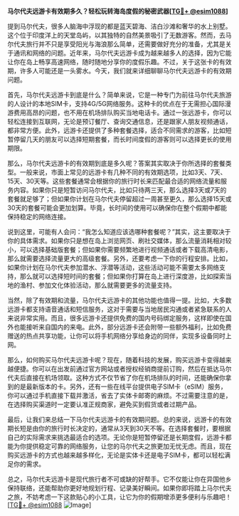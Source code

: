 **马尔代夫远游卡有效期多久？轻松玩转海岛度假的秘密武器[[TG💪+ @esim1088](https://t.me/s/esim1088)]**

提到马尔代夫，很多人脑海中浮现的都是蓝天碧海、洁白沙滩和奢华的水上别墅。这个位于印度洋上的天堂岛屿，以其独特的自然美景吸引了无数游客。然而，去马尔代夫旅行并不只是享受阳光与海浪那么简单，还需要做好充分的准备，尤其是关于通讯和网络的问题。近年来，马尔代夫远游卡成为越来越多人的选择，因为它能让你在岛上畅享高速网络，随时随地分享你的度假乐趣。不过，关于这张卡的有效期，许多人可能还是一头雾水。今天，我们就来详细聊聊马尔代夫远游卡的有效期问题。

首先，马尔代夫远游卡到底是什么？简单来说，它是一种专门为前往马尔代夫旅游的人设计的本地SIM卡，支持4G/5G网络服务。这种卡的优点在于无需担心国际漫游费用高昂的问题，也不用在机场排队购买当地电话卡。通过一张远游卡，你可以轻松连接到互联网，无论是预订餐厅、查询交通信息，还是跟家人朋友视频通话，都非常方便。此外，远游卡还提供了多种套餐选择，适合不同需求的游客，比如短暂停留几天的朋友可以选择短期套餐，而长时间度假的游客则可以选择更长的使用期限。

那么，马尔代夫远游卡的有效期到底是多久呢？答案其实取决于你所选择的套餐类型。一般来说，市面上常见的远游卡有几种不同的有效期选项，比如3天、7天、15天、30天等。这些套餐通常会根据你的旅行时长来匹配最合适的网络流量和服务内容。如果你只是短暂访问马尔代夫，比如只待两三天，那么选择3天或7天的套餐就足够了；但如果你计划在马尔代夫停留超过一周甚至更久，那么选择15天或30天的套餐可能会更加划算。毕竟，长时间的使用可以确保你在整个假期中都能保持稳定的网络连接。

说到这里，可能有人会问：“我怎么知道应该选哪种套餐呢？”其实，这主要取决于你的具体需求。如果你只是想在岛上浏览网页、刷社交媒体，那么流量消耗相对较小，可以选择基础版套餐；但如果你需要频繁地进行视频通话或者下载高清电影，那么就需要选择流量更大的高级套餐。另外，还要考虑一下你的行程安排。比如，如果你计划在马尔代夫参加潜水、浮潜等活动，这些活动可能不需要太多网络支持，那么就可以选择短时间的套餐；但如果你打算在岛上进行深度游，比如探索当地的渔村、参加文化体验活动，那么就需要更多的流量支持。

当然，除了有效期和流量，马尔代夫远游卡的其他功能也值得一提。比如，大多数远游卡都支持语音通话和短信服务，这对于需要与当地居民沟通或者紧急联系的人来说非常实用。而且，很多远游卡还提供免费的国内号码绑定服务，这样即使在国外也能接听来自国内的来电。此外，部分远游卡还会附带一些额外福利，比如免费赠送的热点共享功能，让你可以将手机网络分享给身边的同伴，实现多设备同时上网。

那么，如何购买马尔代夫远游卡呢？现在，随着科技的发展，购买远游卡变得越来越便捷。你可以在出发前通过官方网站或者授权经销商提前订购，然后在抵达马尔代夫后直接在机场领取。这种方式不仅节省了你在机场排队的时间，还能确保你拿到的是最新版本的卡。另外，还有一些在线平台提供电子SIM卡（eSIM）服务，你可以通过手机直接下载并激活，省去了实体卡邮寄的麻烦。不过需要注意的是，在选择购买渠道时一定要认准正规商家，避免买到假货或者过期产品。

最后，让我们来总结一下马尔代夫远游卡的有效期问题。总的来说，远游卡的有效期长短是由你的旅行时长决定的，通常从3天到30天不等。在选择套餐时，要根据自己的实际需求来挑选最适合的选项。无论你是短暂停留还是长期度假，远游卡都能为你提供稳定可靠的网络服务，让您的马尔代夫之旅更加无忧无虑。而且，现在购买远游卡的方式也越来越多样化，无论是实体卡还是电子SIM卡，都可以轻松满足你的需求。

总之，马尔代夫远游卡是现代旅行者不可或缺的好帮手。它不仅能让你在异国他乡保持联络，还能帮助你更好地规划行程、记录美好瞬间。如果你即将踏上马尔代夫之旅，不妨考虑一下这款贴心的小工具，让它为你的假期增添更多便利与乐趣吧！[[TG💪+ @esim1088](https://t.me/s/esim1088) ![Image](https://i.postimg.cc/4NQfJmqS/Snipaste-2025-05-13-00-14-12.png)]